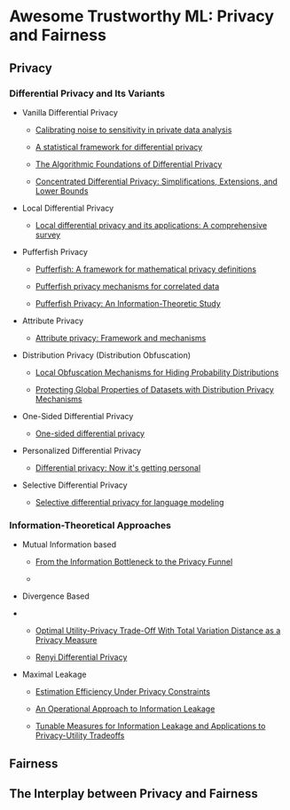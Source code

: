 # Awesome Trustworthy ML: Privacy and Fairness

## Privacy

### Differential Privacy and Its Variants

- Vanilla Differential Privacy
  
  - [Calibrating noise to sensitivity in private data analysis](https://link.springer.com/chapter/10.1007/11681878_14)
  
  - [A statistical framework for differential privacy](https://www.tandfonline.com/doi/abs/10.1198/jasa.2009.tm08651)
  
  - [The Algorithmic Foundations of Differential Privacy](https://www.cis.upenn.edu/~aaroth/Papers/privacybook.pdf)
  
  - [Concentrated Differential Privacy: Simplifications, Extensions, and Lower Bounds](https://arxiv.org/pdf/1605.02065.pdf)

- Local Differential Privacy
  
  - [Local differential privacy and its applications: A comprehensive survey](https://arxiv.org/abs/2008.03686)

- Pufferfish Privacy
  
  - [Pufferfish: A framework for mathematical privacy definitions](https://dl.acm.org/doi/10.1145/2514689#:~:text=The%20Pufferfish%20framework%20can%20be,for%20their%20data%20sharing%20needs.)
  
  - [Pufferfish privacy mechanisms for correlated data](https://dl.acm.org/doi/abs/10.1145/3035918.3064025)
  
  - [Pufferfish Privacy: An Information-Theoretic Study](https://ieeexplore.ieee.org/abstract/document/10185108/)

- Attribute Privacy
  
  - [Attribute privacy: Framework and mechanisms](https://dl.acm.org/doi/abs/10.1145/3531146.3533139)

- Distribution Privacy (Distribution Obfuscation)
  
  - [Local Obfuscation Mechanisms for Hiding Probability Distributions](https://link.springer.com/chapter/10.1007/978-3-030-29959-0_7#:~:text=Roughly%2C%20the%20distribution%20privacy%20of,input%20by%20observing%20its%20output.)
  
  - [Protecting Global Properties of Datasets with Distribution Privacy Mechanisms](https://arxiv.org/abs/2207.08367)

- One-Sided Differential Privacy
  
  - [One-sided differential privacy](https://ieeexplore.ieee.org/abstract/document/9101725/)

- Personalized Differential Privacy
  
  - [Differential privacy: Now it's getting personal](https://dl.acm.org/doi/abs/10.1145/2775051.2677005)

- Selective Differential Privacy
  
  - [Selective differential privacy for language modeling](https://arxiv.org/abs/2108.12944)

### Information-Theoretical Approaches

- Mutual Information based
  
  - [From the Information Bottleneck to the Privacy Funnel](https://ieeexplore.ieee.org/stamp/stamp.jsp?arnumber=6970882)
  
  - 

- Divergence Based

- - [Optimal Utility-Privacy Trade-Off With Total Variation Distance as a Privacy Measure](https://ieeexplore.ieee.org/document/8662695)
  
  - [Renyi Differential Privacy](https://arxiv.org/abs/1702.07476)

- Maximal Leakage
  
  - [Estimation Efficiency Under Privacy Constraints](https://ieeexplore.ieee.org/document/8438536)
  
  - [An Operational Approach to Information Leakage](https://ieeexplore.ieee.org/stamp/stamp.jsp?arnumber=8943950)
  
  - [Tunable Measures for Information Leakage and Applications to Privacy-Utility Tradeoffs](https://ieeexplore.ieee.org/document/8804205)

## Fairness



## The Interplay between Privacy and Fairness
